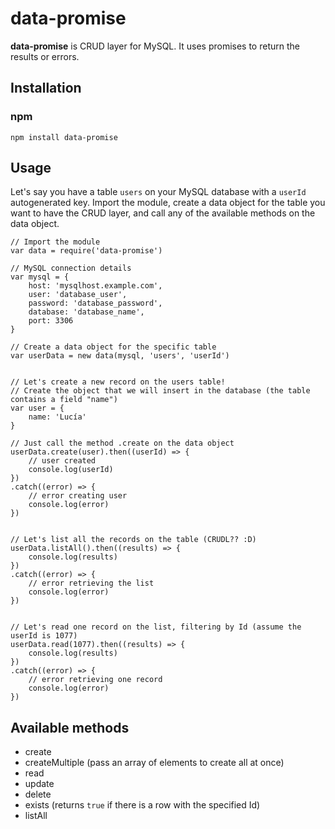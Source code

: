 # data-promise
**data-promise** is CRUD layer for MySQL. It uses promises to return the results or errors.

## Installation

### npm

```
npm install data-promise
```

## Usage

Let's say you have a table `users` on your MySQL database with a `userId` autogenerated key. Import the module, create a data object for the table you want to have the CRUD layer, and call any of the available methods on the data object.

```
// Import the module
var data = require('data-promise')

// MySQL connection details
var mysql = {
	host: 'mysqlhost.example.com',
	user: 'database_user',
	password: 'database_password',
	database: 'database_name',
	port: 3306
}

// Create a data object for the specific table
var userData = new data(mysql, 'users', 'userId')


// Let's create a new record on the users table!
// Create the object that we will insert in the database (the table contains a field "name")
var user = {
	name: 'Lucía'
}

// Just call the method .create on the data object
userData.create(user).then((userId) => {
	// user created
	console.log(userId)
})
.catch((error) => {
	// error creating user
	console.log(error)
})


// Let's list all the records on the table (CRUDL?? :D)
userData.listAll().then((results) => {
	console.log(results)
})
.catch((error) => {
	// error retrieving the list
	console.log(error)
})


// Let's read one record on the list, filtering by Id (assume the userId is 1077)
userData.read(1077).then((results) => {
	console.log(results)
})
.catch((error) => {
	// error retrieving one record
	console.log(error)
})
```

## Available methods
- create
- createMultiple (pass an array of elements to create all at once)
- read
- update
- delete
- exists (returns `true` if there is a row with the specified Id)
- listAll
